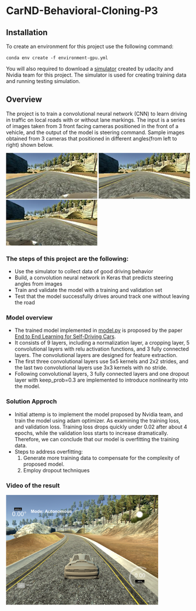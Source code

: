 # CarND-Behavioral-Cloning-P3

## Installation
To create an environment for this project use the following command:
```
conda env create -f environment-gpu.yml
```
You will also required to download a [simulator](https://github.com/udacity/self-driving-car-sim) created by udacity and Nvidia team for this project. The simulator is used for creating training data and running testing simulation. 

## Overview 
The project is to train a convolutional neural network (CNN) to learn driving in traffic on local roads with or without lane markings. The input is a series of images taken from 3 front facing cameras positioned in the front of a vehicle, and the output of the model is steering command. Sample images obtained from 3 cameras that positioned in different angles(from left to right) shown below. 
<p float="left">
  <img src="https://github.com/lipeng2/CarND-BehavioralCloning-P3/blob/master/train_examples/left_2018_03_29_10_59_08_399.jpg" width="250" />
  <img src="https://github.com/lipeng2/CarND-BehavioralCloning-P3/blob/master/train_examples/center_2018_03_29_10_59_08_399.jpg" width="250" /> 
  <img src="https://github.com/lipeng2/CarND-BehavioralCloning-P3/blob/master/train_examples/right_2018_03_29_10_59_08_399.jpg" width="250" />
</p>

### The steps of this project are the following:
* Use the simulator to collect data of good driving behavior
* Build, a convolution neural network in Keras that predicts steering angles from images
* Train and validate the model with a training and validation set
* Test that the model successfully drives around track one without leaving the road

### Model overview
* The trained model implemented in [model.py](https://github.com/lipeng2/CarND-BehavioralCloning-P3/blob/master/model.py) is proposed by the paper [End to End Learning for Self-Driving Cars](https://images.nvidia.com/content/tegra/automotive/images/2016/solutions/pdf/end-to-end-dl-using-px.pdf). 
* It consists of 9 layers, including a normalization layer, a cropping layer, 5 convolutional layers with relu activation functions, and 3 fully connected layers. The convolutional layers are designed for feature extraction. 
* The first three convolutional layers use 5x5 kernels and 2x2 strides, and the last two convolutional layers use 3x3 kernels with no stride. 
* Following convolutional layers, 3 fully connected layers and one dropout layer with keep_prob=0.3 are implemented to introduce nonlinearity into the model. 

### Solution Approch
* Initial attemp is to implement the model proposed by Nvidia team, and train the model using adam optimizer. As examining the training loss, and validation loss. Training loss drops quickly under 0.02 after about 4 epochs, while the validation loss starts to increase dramatically. Therefore, we can conclude that our model is overfitting the training data.
* Steps to address overfitting:
  1. Generate more training data to compensate for the complexity of proposed model. 
  2. Employ dropout techniques
  
### Video of the result

[<img src="https://github.com/lipeng2/CarND-BehavioralCloning-P3/blob/master/simulation.png" height="300">](https://www.youtube.com/watch?v=NpTef1hUAn8)
